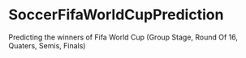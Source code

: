 # SoccerFifaWorldCupPrediction
Predicting the winners of Fifa World Cup (Group Stage, Round Of 16, Quaters, Semis, Finals)
